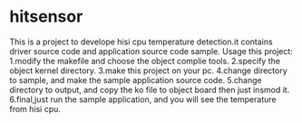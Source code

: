 # hitsensor
This is a project to develope hisi cpu temperature detection.it contains driver source code and application source code sample.
Usage this project:
1.modify the makefile and choose the object complie tools.
2.specify the object kernel directory.
3.make this project on your pc.
4.change directory to sample, and make the sample application source code.
5.change directory to output, and copy the ko file to object board then just insmod it.
6.final,just run the sample application, and you will see the temperature from hisi cpu.
